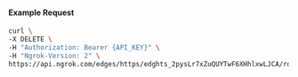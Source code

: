 <!-- Code generated for API Clients. DO NOT EDIT. -->

#### Example Request

```bash
curl \
-X DELETE \
-H "Authorization: Bearer {API_KEY}" \
-H "Ngrok-Version: 2" \
https://api.ngrok.com/edges/https/edghts_2pysLr7xZuQUYTwF6XHhlxwLJCA/routes/edghtsrt_2pysLod2wnsiT5ZjpUbJIxUasoE/saml
```
